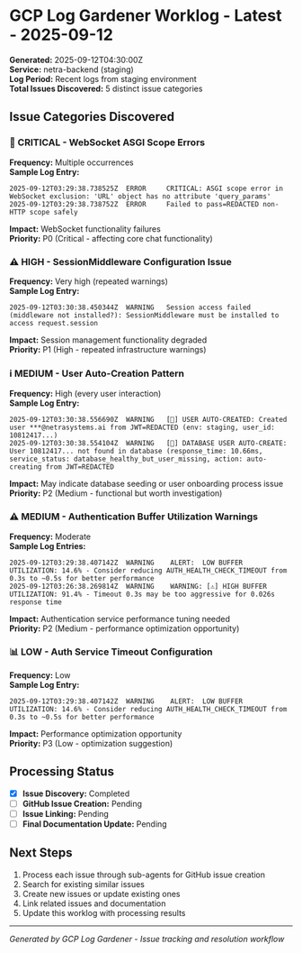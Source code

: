 # GCP Log Gardener Worklog - Latest - 2025-09-12

**Generated:** 2025-09-12T04:30:00Z  
**Service:** netra-backend (staging)  
**Log Period:** Recent logs from staging environment  
**Total Issues Discovered:** 5 distinct issue categories  

## Issue Categories Discovered

### 🚨 CRITICAL - WebSocket ASGI Scope Errors
**Frequency:** Multiple occurrences  
**Sample Log Entry:**
```
2025-09-12T03:29:38.738525Z  ERROR     CRITICAL: ASGI scope error in WebSocket exclusion: 'URL' object has no attribute 'query_params'
2025-09-12T03:29:38.738752Z  ERROR     Failed to pass=REDACTED non-HTTP scope safely
```
**Impact:** WebSocket functionality failures  
**Priority:** P0 (Critical - affecting core chat functionality)

### ⚠️ HIGH - SessionMiddleware Configuration Issue
**Frequency:** Very high (repeated warnings)  
**Sample Log Entry:**
```
2025-09-12T03:30:38.450344Z  WARNING   Session access failed (middleware not installed?): SessionMiddleware must be installed to access request.session
```
**Impact:** Session management functionality degraded  
**Priority:** P1 (High - repeated infrastructure warnings)

### ℹ️ MEDIUM - User Auto-Creation Pattern
**Frequency:** High (every user interaction)  
**Sample Log Entry:**
```
2025-09-12T03:30:38.556690Z  WARNING   [🔑] USER AUTO-CREATED: Created user ***@netrasystems.ai from JWT=REDACTED (env: staging, user_id: 10812417...)
2025-09-12T03:30:38.554104Z  WARNING   [🔑] DATABASE USER AUTO-CREATE: User 10812417... not found in database (response_time: 10.66ms, service_status: database_healthy_but_user_missing, action: auto-creating from JWT=REDACTED
```
**Impact:** May indicate database seeding or user onboarding process issue  
**Priority:** P2 (Medium - functional but worth investigation)

### ⚠️ MEDIUM - Authentication Buffer Utilization Warnings
**Frequency:** Moderate  
**Sample Log Entries:**
```
2025-09-12T03:29:38.407142Z  WARNING    ALERT:  LOW BUFFER UTILIZATION: 14.6% - Consider reducing AUTH_HEALTH_CHECK_TIMEOUT from 0.3s to ~0.5s for better performance
2025-09-12T03:26:38.269814Z  WARNING    WARNING: [⚠️] HIGH BUFFER UTILIZATION: 91.4% - Timeout 0.3s may be too aggressive for 0.026s response time
```
**Impact:** Authentication service performance tuning needed  
**Priority:** P2 (Medium - performance optimization opportunity)

### 📊 LOW - Auth Service Timeout Configuration
**Frequency:** Low  
**Sample Log Entry:**
```
2025-09-12T03:29:38.407142Z  WARNING    ALERT:  LOW BUFFER UTILIZATION: 14.6% - Consider reducing AUTH_HEALTH_CHECK_TIMEOUT from 0.3s to ~0.5s for better performance
```
**Impact:** Performance optimization opportunity  
**Priority:** P3 (Low - optimization suggestion)

## Processing Status
- [x] **Issue Discovery:** Completed
- [ ] **GitHub Issue Creation:** Pending
- [ ] **Issue Linking:** Pending
- [ ] **Final Documentation Update:** Pending

## Next Steps
1. Process each issue through sub-agents for GitHub issue creation
2. Search for existing similar issues
3. Create new issues or update existing ones
4. Link related issues and documentation
5. Update this worklog with processing results

---
*Generated by GCP Log Gardener - Issue tracking and resolution workflow*